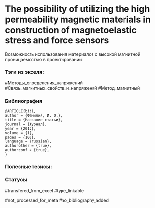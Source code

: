 # The possibility of utilizing the high permeability magnetic materials in construction of magnetoelastic stress and force sensors

Возможность использования материалов с высокой магнитной проницаемостью в проектировании 

### Тэги из экселя:
#Методы_определения_напряжений 
#Связь_магнитных_свойств_и_напряжений 
#Метод_магнитный 

### Библиография
```
@ARTICLE{bib1,
author = {Фамилия, И. О.},
title = {Название статьи},
journal = {Журнал},
year = {2012},
volume = {1},
pages = {100},
language = {russian},
authorother = {true},
authorconf = {true},
}
```

### Полезные тезисы:

### Статусы
#transfered_from_excel 
#type_linkable 

#not_processed_for_meta
#no_bibliography_added